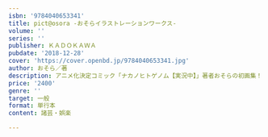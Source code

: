 ```yaml
---
isbn: '9784040653341'
title: pict@osora -おそらイラストレーションワークス-
volume: ''
series: ''
publisher: ＫＡＤＯＫＡＷＡ
pubdate: '2018-12-28'
cover: 'https://cover.openbd.jp/9784040653341.jpg'
author: おそら／著
description: アニメ化決定コミック「ナカノヒトゲノム【実況中】」著者おそらの初画集！
price: '2400'
genre: ''
target: 一般
format: 単行本
content: 諸芸・娯楽

---
```

